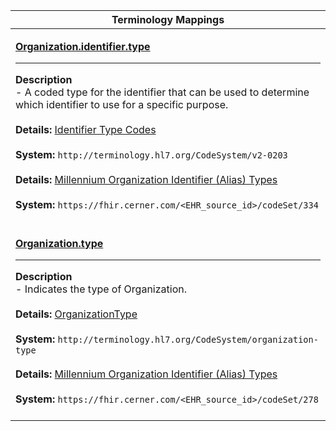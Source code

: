 |Terminology Mappings|
|---|
|<p>**[Organization.identifier.type](https://hl7.org/fhir/r4/datatypes-definitions.html#Identifier.type)**<hr>**Description**<br>- A coded type for the identifier that can be used to determine which identifier to use for a specific purpose.<br><br>**Details:** [Identifier Type Codes](https://hl7.org/fhir/r4/valueset-identifier-type.html)<br><br>**System:** `http://terminology.hl7.org/CodeSystem/v2-0203`<br><br>**Details:** [Millennium Organization Identifier (Alias) Types](https://fhir.cerner.com/millennium/r4/proprietary-codes-and-systems/#code-set-334-organization-alias-type)<br><br>**System:** `https://fhir.cerner.com/<EHR_source_id>/codeSet/334`<br><br>|
|<p>**[Organization.type](https://hl7.org/fhir/r4/organization-definitions.html#Organization.type)**<hr>**Description**<br>- Indicates the type of Organization.<br><br>**Details:** [OrganizationType](https://hl7.org/fhir/r4/valueset-organization-type.html)<br><br>**System:** `http://terminology.hl7.org/CodeSystem/organization-type`<br><br>**Details:** [Millennium Organization Identifier (Alias) Types](https://fhir.cerner.com/millennium/r4/proprietary-codes-and-systems/#code-set-278-organization-type)<br><br>**System:** `https://fhir.cerner.com/<EHR_source_id>/codeSet/278`<br><br>|
